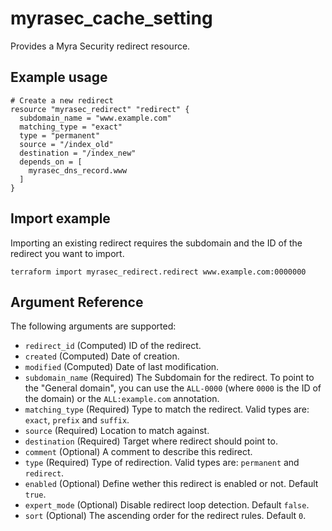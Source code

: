 # myrasec_cache_setting

Provides a Myra Security redirect resource.

## Example usage

```hcl
# Create a new redirect
resource "myrasec_redirect" "redirect" {
  subdomain_name = "www.example.com"
  matching_type = "exact"
  type = "permanent"
  source = "/index_old"
  destination = "/index_new"
  depends_on = [
    myrasec_dns_record.www
  ]
}
```

## Import example
Importing an existing redirect requires the subdomain and the ID of the redirect you want to import.
```hcl
terraform import myrasec_redirect.redirect www.example.com:0000000
```

## Argument Reference

The following arguments are supported:

* `redirect_id` (Computed) ID of the redirect.
* `created` (Computed) Date of creation.
* `modified` (Computed) Date of last modification.
* `subdomain_name` (Required) The Subdomain for the redirect. To point to the "General domain", you can use the `ALL-0000` (where `0000` is the ID of the domain) or the `ALL:example.com` annotation.
* `matching_type` (Required) Type to match the redirect. Valid types are: `exact`, `prefix` and `suffix`.
* `source` (Required) Location to match against.
* `destination` (Required) Target where redirect should point to.
* `comment` (Optional) A comment to describe this redirect.
* `type` (Required) Type of redirection. Valid types are: `permanent` and `redirect`.
* `enabled` (Optional) Define wether this redirect is enabled or not. Default `true`.
* `expert_mode` (Optional) Disable redirect loop detection. Default `false`.
* `sort` (Optional) The ascending order for the redirect rules. Default `0`.